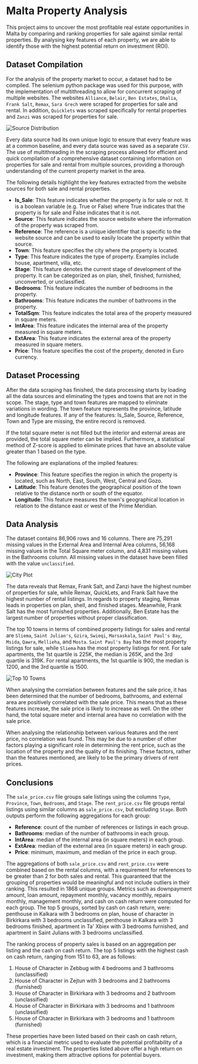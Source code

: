 # Malta Property Analysis

This project aims to uncover the most profitable real estate opportunities in Malta by comparing and ranking properties for sale against similar rental properties. By analysing key features of each property, we are able to identify those with the highest potential return on investment (ROI).

## Dataset Compilation

For the analysis of the property market to occur, a dataset had to be compiled. The selenium python package was used for this purpose, with the implementation of multithreading to allow for concurrent scraping of multiple websites. The websites ```Alliance```, ```Belair```, ```Ben Estates```, ```Dhalia```, ```Frank Salt```, ```Remax```, ```Sara Grech``` were scraped for properties for sale and rental. In addition, ```Quicklets``` was scraped specifically for rental properties and ```Zanzi``` was scraped for properties for sale.

![Source Distribution](https://user-images.githubusercontent.com/23166383/215691494-a33f8c7a-3f80-44c5-93f2-80055c4457cc.png)


Every data source had its own unique logic to ensure that every feature was at a common baseline, and every data source was saved as a separate ```CSV```. The use of multithreading in the scraping process allowed for efficient and quick compilation of a comprehensive dataset containing information on properties for sale and rental from multiple sources, providing a thorough understanding of the current property market in the area.

The following details highlight the key features extracted from the website sources for both sale and rental properties.
- **Is_Sale**: This feature indicates whether the property is for sale or not. It is a boolean variable (e.g. True or False) where True indicates that the property is for sale and False indicates that it is not.
- **Source**: This feature indicates the source website where the information of the property was scraped from.
- **Reference**: The reference is a unique identifier that is specific to the website source and can be used to easily locate the property within that source.
- **Town**: This feature specifies the city where the property is located.
- **Type**: This feature indicates the type of property. Examples include house, apartment, villa, etc.
- **Stage**: This feature denotes the current stage of development of the property. It can be categorized as on plan, shell, finished, furnished, unconverted, or unclassified.
- **Bedrooms**: This feature indicates the number of bedrooms in the property.
- **Bathrooms**: This feature indicates the number of bathrooms in the property.
- **TotalSqm**: This feature indicates the total area of the property measured in square meters.
- **IntArea**: This feature indicates the internal area of the property measured in square meters.
- **ExtArea**: This feature indicates the external area of the property measured in square meters.
- **Price**: This feature specifies the cost of the property, denoted in Euro currency.

## Dataset Processing

After the data scraping has finished, the data processing starts by loading all the data sources and eliminating the types and towns that are not in the scope. The stage, type and town features are mapped to eliminate variations in wording. The town feature represents the province, latitude and longitude features. If any of the features: Is_Sale, Source, Reference, Town and Type are missing, the entire record is removed.

If the total square meter is not filled but the interior and external areas are provided, the total square meter can be implied. Furthermore, a statistical method of Z-score is applied to eliminate prices that have an absolute value greater than 1 based on the type.

The following are explanations of the implied features:
- **Province**: This feature specifies the region in which the property is located, such as North, East, South, West, Central and Gozo.
- **Latitude**: This feature denotes the geographical position of the town relative to the distance north or south of the equator.
- **Longitude**: This feature measures the town's geographical location in relation to the distance east or west of the Prime Meridian.

## Data Analysis

The dataset contains 86,906 rows and 16 columns. There are 75,291 missing values in the External Area and Internal Area columns, 56,168 missing values in the Total Square meter column, and 4,831 missing values in the Bathrooms column. All missing values in the dataset have been filled with the value ```unclassified```.

![City Plot](https://user-images.githubusercontent.com/23166383/215432109-0221dc71-7e99-4cc7-a3d3-27766bc2ad51.png)

The data reveals that Remax, Frank Salt, and Zanzi have the highest number of properties for sale, while Remax, QuickLets, and Frank Salt have the highest number of rental listings. In regards to property staging, Remax leads in properties on plan, shell, and finished stages. Meanwhile, Frank Salt has the most furnished properties. Additionally, Ben Estate has the largest number of properties without proper classification.

The top 10 towns in terms of combined property listings for sales and rental are ```Sliema```, ```Saint Julian's```, ```Gzira```, ```Swieqi```, ```Marsaskala```, ```Saint Paul's Bay```, ```Msida```, ```Qawra```, ```Mellieha```, and ```Mosta```. ```Saint Paul's Bay``` has the most property listings for sale, while ```Sliema``` has the most property listings for rent. For sale apartments, the 1st quartile is 225K, the median is 265K, and the 3rd quartile is 319K. For rental apartments, the 1st quartile is 900, the median is 1200, and the 3rd quartile is 1500.

![Top 10 Towns](https://user-images.githubusercontent.com/23166383/215691237-85a6c587-75e4-406d-8a6b-539f89f4242c.png)

When analysing the correlation between features and the sale price, it has been determined that the number of bedrooms, bathrooms, and external area are positively correlated with the sale price. This means that as these features increase, the sale price is likely to increase as well. On the other hand, the total square meter and internal area have no correlation with the sale price.

When analysing the relationship between various features and the rent price, no correlation was found. This may be due to a number of other factors playing a significant role in determining the rent price, such as the location of the property and the quality of its finishing. These factors, rather than the features mentioned, are likely to be the primary drivers of rent prices.

## Conclusions

The ```sale_price.csv``` file groups sale listings using the columns ```Type```, ```Province```, ```Town```, ```Bedrooms```, and ```Stage```. The ```rent_price.csv``` file groups rental listings using similar columns as ```sale_price.csv```, but excluding ```Stage```. Both outputs perform the following aggregations for each group:

- **Reference**: count of the number of references or listings in each group.
- **Bathrooms**: median of the number of bathrooms in each group.
- **IntArea**: median of the internal area (in square meters) in each group.
- **ExtArea**: median of the external area (in square meters) in each group.
- **Price**: minimum, maximum, and median of the price in each group.

The aggregations of both ```sale_price.csv``` and ```rent_price.csv``` were combined based on the rental columns, with a requirement for references to be greater than 2 for both sales and rental. This guaranteed that the grouping of properties would be meaningful and not include outliers in their ranking. This resulted in 1868 unique groups. Metrics such as downpayment amount, loan amount, repayment monthly, vacancy monthly, repairs monthly, management monthly, and cash on cash return were computed for each group. The top 5 groups, sorted by cash on cash return, were: penthouse in Kalkara with 3 bedrooms on plan, house of character in Birkirkara with 3 bedrooms unclassified, penthouse in Kalkara with 3 bedrooms finished, apartment in Ta' Xbiex with 3 bedrooms furnished, and apartment in Saint Julians with 3 bedrooms unclassified.

The ranking process of property sales is based on an aggregation per listing and the cash on cash return. The top 5 listings with the highest cash on cash return, ranging from 151 to 63, are as follows:

1. House of Character in Zebbug with 4 bedrooms and 3 bathrooms (unclassified)
2. House of Character in Zejtun with 3 bedrooms and 2 bathrooms (furnished)
3. House of Character in Birkirkara with 3 bedrooms and 2 bathroom (unclassified)
3. House of Character in Birkirkara with 3 bedrooms and 1 bathroom (unclassified)
4. House of Character in Birkirkara with 3 bedrooms and 1 bathroom (furnished)

These properties have been listed based on their cash on cash return, which is a financial metric used to evaluate the potential profitability of a real estate investment. The properties listed above offer a high return on investment, making them attractive options for potential buyers.
